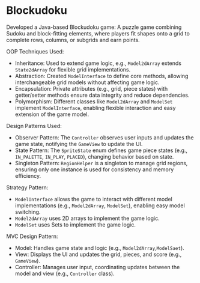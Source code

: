 # Blockudoku

Developed a Java-based Blockudoku game: A puzzle game combining Sudoku and block-fitting elements, where players fit shapes onto a grid to complete rows, columns, or subgrids and earn points.

OOP Techniques Used:
- Inheritance: Used to extend game logic, e.g., `Model2dArray` extends `State2dArray` for flexible grid implementations.
- Abstraction: Created `ModelInterface` to define core methods, allowing interchangeable grid models without affecting game logic.
- Encapsulation: Private attributes (e.g., grid, piece states) with getter/setter methods ensure data integrity and reduce dependencies.
- Polymorphism: Different classes like `Model2dArray` and `ModelSet` implement `ModelInterface`, enabling flexible interaction and easy extension of the game model.

Design Patterns Used:
- Observer Pattern: The `Controller` observes user inputs and updates the game state, notifying the `GameView` to update the UI.
- State Pattern: The `SpriteState` enum defines game piece states (e.g., `IN_PALETTE`, `IN_PLAY`, `PLACED`), changing behavior based on state.
- Singleton Pattern: `RegionHelper` is a singleton to manage grid regions, ensuring only one instance is used for consistency and memory efficiency.

Strategy Pattern: 
- `ModelInterface` allows the game to interact with different model implementations (e.g., `Model2dArray`, `ModelSet`), enabling easy model switching.
- `Model2dArray` uses 2D arrays to implement the game logic.
- `ModelSet` uses Sets to implement the game logic.

MVC Design Pattern:
- Model: Handles game state and logic (e.g., `Model2dArray`,`ModelSaet`).
- View: Displays the UI and updates the grid, pieces, and score (e.g., `GameView`).
- Controller: Manages user input, coordinating updates between the model and view (e.g., `Controller` class).
